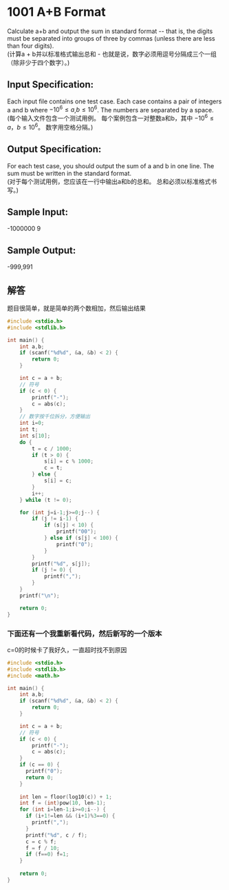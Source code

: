 # 1001 A+B Format
Calculate a+b and output the sum in standard format -- that is, the digits must be separated into groups of three by commas (unless there are less than four digits).
<br/>(计算a + b并以标准格式输出总和 - 也就是说，数字必须用逗号分隔成三个一组（除非少于四个数字）。)

## Input Specification:
Each input file contains one test case. Each case contains a pair of integers a and b where $−10^6≤a$,$b≤10^6$. The numbers are separated by a space.
<br/>(每个输入文件包含一个测试用例。 每个案例包含一对整数a和b，其中 $-10^6≤a$，$b≤10^6$。 数字用空格分隔。)

## Output Specification:
For each test case, you should output the sum of a and b in one line. The sum must be written in the standard format.
<br/>(对于每个测试用例，您应该在一行中输出a和b的总和。 总和必须以标准格式书写。)

## Sample Input:
-1000000 9
## Sample Output:
-999,991

## 解答
题目很简单，就是简单的两个数相加，然后输出结果

```c
#include <stdio.h>
#include <stdlib.h>

int main() {
    int a,b;
    if (scanf("%d%d", &a, &b) < 2) {
        return 0;
    }   

    int c = a + b;
    // 符号
    if (c < 0) {
        printf("-");
        c = abs(c);
    }
    // 数字按千位拆分，方便输出
    int i=0;
    int t;
    int s[10];
    do {
        t = c / 1000;
        if (t > 0) {
            s[i] = c % 1000;
            c = t;
        } else {
            s[i] = c;
        }
        i++;
    } while (t != 0);

    for (int j=i-1;j>=0;j--) {
        if (j != i-1) {
            if (s[j] < 10) {
                printf("00");
            } else if (s[j] < 100) {
                printf("0");
            }
        }
        printf("%d", s[j]);
        if (j != 0) {
            printf(",");
        }
    }
    printf("\n");

    return 0;
}
```

### 下面还有一个我重新看代码，然后新写的一个版本
c=0的时候卡了我好久，一直超时找不到原因
```c
#include <stdio.h>
#include <stdlib.h>
#include <math.h>

int main() {
    int a,b;
    if (scanf("%d%d", &a, &b) < 2) {
        return 0;
    }   

    int c = a + b;
    // 符号
    if (c < 0) {
        printf("-");
        c = abs(c);
    }
    if (c == 0) {
      printf("0");
      return 0;
    }
    
    int len = floor(log10(c)) + 1;
    int f = (int)pow(10, len-1);
    for (int i=len-1;i>=0;i--) {
      if (i+1!=len && (i+1)%3==0) {
        printf(",");
      }
      printf("%d", c / f);
      c = c % f;
      f = f / 10;
      if (f==0) f=1;
    }
        
    return 0;
}
```
